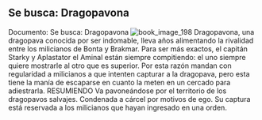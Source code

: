 ## Se busca: Dragopavona
Documento: Se busca: Dragopavona
![book_image_198](https://media.discordapp.net/attachments/1105643336989159555/1105647907622895636/198.jpg)
Dragopavona, una dragopava conocida por ser indomable, lleva años alimentando la rivalidad entre los milicianos de Bonta y Brakmar. Para ser más exactos, el capitán Starky y Aplastator el Aminal están siempre compitiendo: el uno siempre quiere mostrarle al otro que es superior. Por esta razón mandan con regularidad a milicianos a que intenten capturar a la dragopava, pero esta tiene la manía de escaparse en cuanto la meten en un cercado para adiestrarla.
RESUMIENDO
Va pavoneándose por el territorio de los dragopavos salvajes.
Condenada a cárcel por motivos de ego.
Su captura está reservada a los milicianos que hayan ingresado en una orden.
